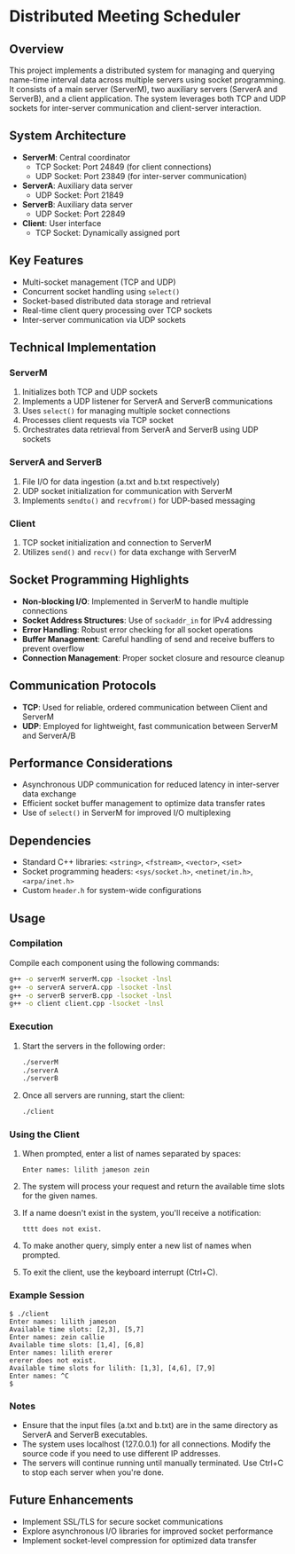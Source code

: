 # Distributed Meeting Scheduler

## Overview

This project implements a distributed system for managing and querying name-time interval data across multiple servers using socket programming. It consists of a main server (ServerM), two auxiliary servers (ServerA and ServerB), and a client application. The system leverages both TCP and UDP sockets for inter-server communication and client-server interaction.

## System Architecture

- **ServerM**: Central coordinator
  - TCP Socket: Port 24849 (for client connections)
  - UDP Socket: Port 23849 (for inter-server communication)
- **ServerA**: Auxiliary data server
  - UDP Socket: Port 21849
- **ServerB**: Auxiliary data server
  - UDP Socket: Port 22849
- **Client**: User interface
  - TCP Socket: Dynamically assigned port

## Key Features

- Multi-socket management (TCP and UDP)
- Concurrent socket handling using `select()`
- Socket-based distributed data storage and retrieval
- Real-time client query processing over TCP sockets
- Inter-server communication via UDP sockets

## Technical Implementation

### ServerM

1. Initializes both TCP and UDP sockets
2. Implements a UDP listener for ServerA and ServerB communications
3. Uses `select()` for managing multiple socket connections
4. Processes client requests via TCP socket
5. Orchestrates data retrieval from ServerA and ServerB using UDP sockets

### ServerA and ServerB

1. File I/O for data ingestion (a.txt and b.txt respectively)
2. UDP socket initialization for communication with ServerM
3. Implements `sendto()` and `recvfrom()` for UDP-based messaging

### Client

1. TCP socket initialization and connection to ServerM
2. Utilizes `send()` and `recv()` for data exchange with ServerM

## Socket Programming Highlights

- **Non-blocking I/O**: Implemented in ServerM to handle multiple connections
- **Socket Address Structures**: Use of `sockaddr_in` for IPv4 addressing
- **Error Handling**: Robust error checking for all socket operations
- **Buffer Management**: Careful handling of send and receive buffers to prevent overflow
- **Connection Management**: Proper socket closure and resource cleanup

## Communication Protocols

- **TCP**: Used for reliable, ordered communication between Client and ServerM
- **UDP**: Employed for lightweight, fast communication between ServerM and ServerA/B

## Performance Considerations

- Asynchronous UDP communication for reduced latency in inter-server data exchange
- Efficient socket buffer management to optimize data transfer rates
- Use of `select()` in ServerM for improved I/O multiplexing

## Dependencies

- Standard C++ libraries: `<string>`, `<fstream>`, `<vector>`, `<set>`
- Socket programming headers: `<sys/socket.h>`, `<netinet/in.h>`, `<arpa/inet.h>`
- Custom `header.h` for system-wide configurations

## Usage

### Compilation

Compile each component using the following commands:

```bash
g++ -o serverM serverM.cpp -lsocket -lnsl
g++ -o serverA serverA.cpp -lsocket -lnsl
g++ -o serverB serverB.cpp -lsocket -lnsl
g++ -o client client.cpp -lsocket -lnsl
```

### Execution

1. Start the servers in the following order:

   ```bash
   ./serverM
   ./serverA
   ./serverB
   ```

2. Once all servers are running, start the client:

   ```bash
   ./client
   ```

### Using the Client

1. When prompted, enter a list of names separated by spaces:

   ```
   Enter names: lilith jameson zein
   ```

2. The system will process your request and return the available time slots for the given names.

3. If a name doesn't exist in the system, you'll receive a notification:

   ```
   tttt does not exist.
   ```

4. To make another query, simply enter a new list of names when prompted.

5. To exit the client, use the keyboard interrupt (Ctrl+C).

### Example Session

```
$ ./client
Enter names: lilith jameson
Available time slots: [2,3], [5,7]
Enter names: zein callie
Available time slots: [1,4], [6,8]
Enter names: lilith ererer
ererer does not exist.
Available time slots for lilith: [1,3], [4,6], [7,9]
Enter names: ^C
$
```

### Notes

- Ensure that the input files (a.txt and b.txt) are in the same directory as ServerA and ServerB executables.
- The system uses localhost (127.0.0.1) for all connections. Modify the source code if you need to use different IP addresses.
- The servers will continue running until manually terminated. Use Ctrl+C to stop each server when you're done.

## Future Enhancements

- Implement SSL/TLS for secure socket communications
- Explore asynchronous I/O libraries for improved socket performance
- Implement socket-level compression for optimized data transfer
